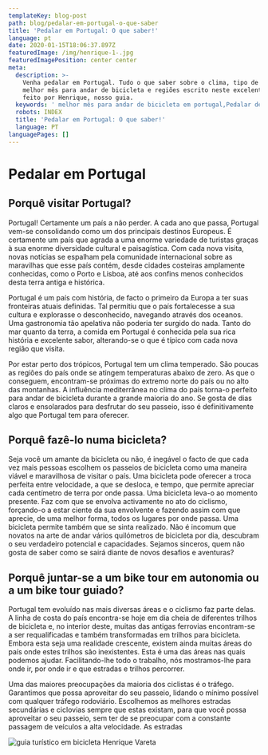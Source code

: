 ```yaml
---
templateKey: blog-post
path: blog/pedalar-em-portugal-o-que-saber
title: 'Pedalar em Portugal: O que saber!'
language: pt
date: 2020-01-15T18:06:37.897Z
featuredImage: /img/henrique-1-.jpg
featuredImagePosition: center center
meta:
  description: >-
    Venha pedalar em Portugal. Tudo o que saber sobre o clima, tipo de terreno,
    melhor mês para andar de bicicleta e regiões escrito neste excelente artigo
    feito por Henrique, nosso guia.
  keywords: ' melhor mês para andar de bicicleta em portugal,Pedalar de bicicleta em Portugal'
  robots: INDEX
  title: 'Pedalar em Portugal: O que saber!'
  language: PT
languagePages: []
---
```

# Pedalar em Portugal

## Porquê visitar Portugal?

Portugal! Certamente um país a não perder. A cada ano que passa, Portugal vem-se consolidando como um dos principais destinos Europeus. É certamente um país que agrada a uma enorme variedade de turistas graças à sua enorme diversidade cultural e paisagística. Com cada nova visita, novas notícias se espalham pela comunidade internacional sobre as maravilhas que esse país contém, desde cidades costeiras amplamente conhecidas, como o Porto e Lisboa, até aos confins menos conhecidos desta terra antiga e histórica.

Portugal é um país com história, de facto o primeiro da Europa a ter suas fronteiras atuais definidas. Tal permitiu que o país fortalecesse a sua cultura e explorasse o desconhecido, navegando através dos oceanos. Uma gastronomia tão apelativa não poderia ter surgido do nada. Tanto do mar quanto da terra, a comida em Portugal é conhecida pela sua rica história e excelente sabor, alterando-se o que é típico com cada nova região que visita.

Por estar perto dos trópicos, Portugal tem um clima temperado. São poucas as regiões do país onde se atingem temperaturas abaixo de zero. As que o conseguem, encontram-se próximas do extremo norte do país ou no alto das montanhas. A influência mediterrânea no clima do país torna-o perfeito para andar de bicicleta durante a grande maioria do ano. Se gosta de dias claros e ensolarados para desfrutar do seu passeio, isso é definitivamente algo que Portugal tem para oferecer.



## Porquê fazê-lo numa bicicleta?

Seja você um amante da bicicleta ou não, é inegável o facto de que cada vez mais pessoas escolhem os passeios de bicicleta como uma maneira viável e maravilhosa de visitar o país. Uma bicicleta pode oferecer a troca perfeita entre velocidade, a que se desloca, e tempo, que permite apreciar cada centímetro de terra por onde passa. Uma bicicleta leva-o ao momento presente. Faz com que se envolva activamente no ato do ciclismo, forçando-o a estar ciente da sua envolvente e fazendo assim com que aprecie, de uma melhor forma, todos os lugares por onde passa. Uma bicicleta permite também que se sinta realizado. Não é incomum que novatos na arte de andar vários quilómetros de bicicleta por dia, descubram o seu verdadeiro potencial e capacidades. Sejamos sinceros, quem não gosta de saber como se sairá diante de novos desafios e aventuras?



## Porquê juntar-se a um bike tour em autonomia ou a um bike tour guiado?

Portugal tem evoluído nas mais diversas áreas e o ciclismo faz parte delas. A linha de costa do país encontra-se hoje em dia cheia de diferentes trilhos de bicicleta e, no interior deste, muitas das antigas ferrovias encontram-se a ser requalificadas e também transformadas em trilhos para bicicleta. Embora esta seja uma realidade crescente, existem ainda muitas áreas do país onde estes trilhos são inexistentes. Esta é uma das áreas nas quais podemos ajudar. Facilitando-lhe todo o trabalho, nós mostramos-lhe para onde ir, por onde ir e que estradas e trilhos percorrer.

Uma das maiores preocupações da maioria dos ciclistas é o tráfego. Garantimos que possa aproveitar do seu passeio, lidando o mínimo possível com qualquer tráfego rodoviário. Escolhemos as melhores estradas secundárias e ciclovias sempre que estas existam, para que você possa aproveitar o seu passeio, sem ter de se preocupar com a constante passagem de veículos a alta velocidade. As estradas 

![guia turístico em bicicleta Henrique Vareta](/img/henrique-1-.jpg "guia turístico em bicicleta Henrique Vareta")
